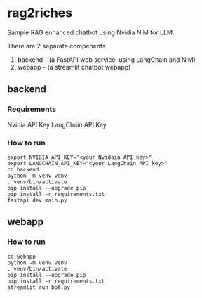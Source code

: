 # rag2riches
Sample RAG enhanced chatbot using Nvidia NIM for LLM.

There are 2 separate compenents
1. backend - (a FastAPI web service, using LangChain and NIM)
2. webapp - (a streamlit chatbot webapp)

## backend
### Requirements
Nvidia API Key
LangChain API Key

### How to run
~~~
export NVIDIA_API_KEY="<your Nvidaia API key>"
export LANGCHAIN_API_KEY="<your LangChain API key>"
cd backend
python -m venv venv
. venv/bin/activate
pip install --upgrade pip
pip install -r requirements.txt
fastapi dev main.py
~~~

## webapp
### How to run
~~~
cd webapp
python -m venv venv
. venv/bin/activate
pip install --upgrade pip
pip install -r requirements.txt
streamlit run bot.py
~~~

